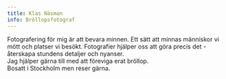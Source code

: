 ```yaml
---
title: Klas Näsman
info: Bröllopsfotograf
---
```


Fotografering för mig är att bevara minnen. Ett sätt att minnas människor vi mött och platser vi besökt. Fotografier hjälper oss att göra precis det - återskapa stundens detaljer och nyanser.<br>
Jag hjälper gärna till med att föreviga erat bröllop.<br>Bosatt i Stockholm men reser gärna.
